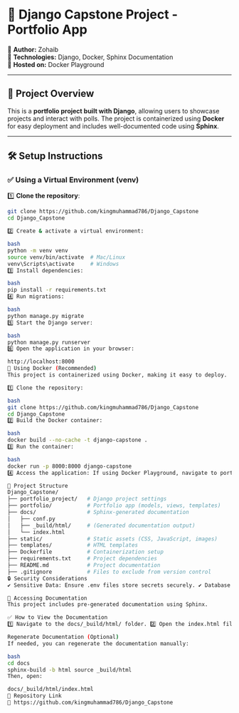 # 🎯 Django Capstone Project - Portfolio App

🔹 **Author:** Zohaib  
🔹 **Technologies:** Django, Docker, Sphinx Documentation  
🔹 **Hosted on:** Docker Playground  

---

## 📌 Project Overview
This is a **portfolio project built with Django**, allowing users to showcase projects and interact with polls. The project is containerized using **Docker** for easy deployment and includes well-documented code using **Sphinx**.

---

## 🛠 Setup Instructions

### ✅ Using a Virtual Environment (venv)
1️⃣ **Clone the repository**:
   ```bash
   git clone https://github.com/kingmuhammad786/Django_Capstone
   cd Django_Capstone

2️⃣ Create & activate a virtual environment:

bash
python -m venv venv
source venv/bin/activate  # Mac/Linux
venv\Scripts\activate     # Windows
3️⃣ Install dependencies:

bash
pip install -r requirements.txt
4️⃣ Run migrations:

bash
python manage.py migrate
5️⃣ Start the Django server:

bash
python manage.py runserver
6️⃣ Open the application in your browser:

http://localhost:8000
🐳 Using Docker (Recommended)
This project is containerized using Docker, making it easy to deploy.

1️⃣ Clone the repository:

bash
git clone https://github.com/kingmuhammad786/Django_Capstone
cd Django_Capstone
2️⃣ Build the Docker container:

bash
docker build --no-cache -t django-capstone .
3️⃣ Run the container:

bash
docker run -p 8000:8000 django-capstone
4️⃣ Access the application: If using Docker Playground, navigate to port 8000 in your browser.

📜 Project Structure
Django_Capstone/
├── portfolio_project/   # Django project settings
├── portfolio/           # Portfolio app (models, views, templates)
├── docs/                # Sphinx-generated documentation
│   ├── conf.py
│   ├── _build/html/     # (Generated documentation output)
│   └── index.html
├── static/              # Static assets (CSS, JavaScript, images)
├── templates/           # HTML templates
├── Dockerfile           # Containerization setup
├── requirements.txt     # Project dependencies
├── README.md            # Project documentation
├── .gitignore           # Files to exclude from version control
🔒 Security Considerations
✔ Sensitive Data: Ensure .env files store secrets securely. ✔ Database: Default is SQLite, but can be swapped for PostgreSQL. ✔ Static & Media Files: Proper configurations are set in settings.py.

📜 Accessing Documentation
This project includes pre-generated documentation using Sphinx.

✅ How to View the Documentation
1️⃣ Navigate to the docs/_build/html/ folder. 2️⃣ Open the index.html file in your browser.

Regenerate Documentation (Optional)
If needed, you can regenerate the documentation manually:

bash
cd docs
sphinx-build -b html source _build/html
Then, open:

docs/_build/html/index.html
📌 Repository Link
🔗 https://github.com/kingmuhammad786/Django_Capstone